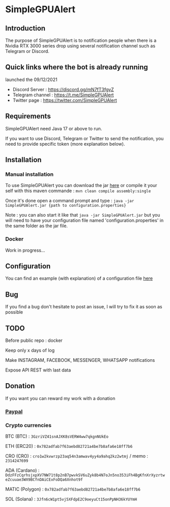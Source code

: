 # SimpleGPUAlert

## Introduction

The purpose of SimpleGPUAlert is to notification people when there is a Nvidia RTX 3000 series drop using several notification channel such as Telegram or Discord.

## Quick links where the bot is already running
launched the 09/12/2021

- Discord Server : https://discord.gg/mN7fT3fgyZ
- Telegram channel : https://t.me/SimpleGPUAlert
- Twitter page  : https://twitter.com/SimpleGPUAlert

## Requirements

SimpleGPUAlert need Java 17 or above to run.

If you want to use Discord, Telegram or Twitter to send the notification, you need to provide specific token (more explanation below).

## Installation

### Manual installation

To use SimpleGPUAlert you can download the jar [here]() or compile it your self with this maven commande :
`mvn clean compile assembly:single`

Once it's done open a command prompt and type :
`java -jar SimpleGPUAlert.jar {path to configuration.properties}`

Note : you can also start it like that `java -jar SimpleGPUAlert.jar` but you will need to have your configuration file named 'configuration.properties' in the same folder as the jar file.

### Docker

Work in progress...

## Configuration

You can find an example (with explanation) of a configuration file [here](src/main/resources/configuration.properties)

## Bug

If you find a bug don't hesitate to post an issue, I will try to fix it as soon as possible

## TODO

Before public repo : docker

Keep only x days of log

Make INSTAGRAM, FACEBOOK, MESSENGER, WHATSAPP notifications

Expose API REST with last data

## Donation

If you want you can reward my work with a donation

### [Paypal](https://www.paypal.me/quentinmaisonneuve) 

### Crypto currencies

BTC (BTC) : `3GzriVZ41snAJXK8sVERW4ww7qkgnNUkEo`

ETH (ERC20) : `0x782adfab7f63aebd82721a4be7b8afa6e18ff7b6`

CRO (CRO) : `cro1w2kvwrzp23aq54n3amwav4yy4a9ahq2kz2wtmj` / memo : `2314247699`

ADA (Cardano) : `DdzFFzCqrhsjxpXV7NW71t8p2nB7pwvkSV6uZyk8b4N7oJn5no353iFh4BgKfnXrXyzrtweZcuuae3WX9BCfnDAiCExFoDQa6Xnhot9f`

MATIC (Polygon) : `0x782adfab7f63aebd82721a4be7b8afa6e18ff7b6`

SOL (Solana) : `3Jfn6cW1pt5vj5XFdpE2C9oeyuCt15onPpNH36kYUYmH`
